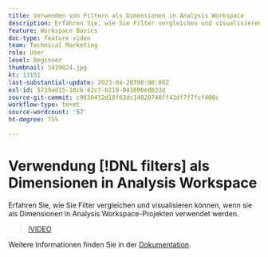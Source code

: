 ```yaml
---
title: Verwenden von Filtern als Dimensionen in Analysis Workspace
description: Erfahren Sie, wie Sie Filter vergleichen und visualisieren können, wenn sie als Dimensionen in Analysis Workspace-Projekten verwendet werden.
feature: Workspace Basics
doc-type: feature video
team: Technical Marketing
role: User
level: Beginner
thumbnail: 3419024.jpg
kt: 13151
last-substantial-update: 2023-04-28T00:00:00Z
exl-id: 5739ad15-18cb-42c7-b219-041696e0833d
source-git-commit: c9830412d18f63dc14020748ff43df7f7fcf408c
workflow-type: tm+mt
source-wordcount: '57'
ht-degree: 75%

---
```


# Verwendung [!DNL filters] als Dimensionen in Analysis Workspace

Erfahren Sie, wie Sie Filter vergleichen und visualisieren können, wenn sie als Dimensionen in Analysis Workspace-Projekten verwendet werden.

>[!VIDEO](https://video.tv.adobe.com/v/3419024/?learn=on&quality=12)

Weitere Informationen finden Sie in der [Dokumentation](https://experienceleague.adobe.com/docs/analytics-platform/using/cja-components/cja-filters/create-filters.html).

